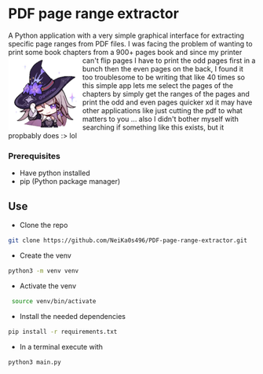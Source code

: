 # PDF page range extractor

A Python application with a very simple graphical interface for extracting specific page ranges from PDF files. 
I was facing the problem of wanting to print some book chapters from a 900+ pages book and since my printer 
<img src="herta cool.gif" alt="<3" align= "left" width="30%" height="40%">can't flip pages I have to print the odd pages first in a bunch then the even pages on the back, I found it too troublesome to be writing that like 40 times so this simple app lets me select the pages of the chapters by simply get the ranges of the pages and print the odd and even pages quicker xd it may have other applications like just cutting the pdf to what matters to you ... also I didn't bother myself with searching if something like this exists, but it propbably does :> lol


### Prerequisites
- Have python installed
- pip (Python package manager)

## Use
- Clone the repo
```bash
git clone https://github.com/NeiKa0s496/PDF-page-range-extractor.git
```
- Create the venv
```bash
python3 -m venv venv
```
- Activate the venv
```bash
 source venv/bin/activate
```
- Install the needed dependencies
```bash
pip install -r requirements.txt
```
- In a terminal execute with
```bash
python3 main.py
```